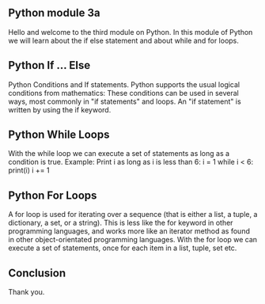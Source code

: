 ## Python module 3a
Hello and welcome to the third module on Python.
In this module of Python we will learn about the if else statement and about while and for loops.

## Python If ... Else
Python Conditions and If statements.
Python supports the usual logical conditions from mathematics:
These conditions can be used in several ways, most commonly in "if statements" and loops.
An "if statement" is written by using the if keyword.

## Python While Loops
With the while loop we can execute a set of statements as long as a condition is true.
Example:
Print i as long as i is less than 6:
i = 1
while i < 6:
  print(i)
  i += 1
  
## Python For Loops

A for loop is used for iterating over a sequence (that is either a list, a tuple, a dictionary, a set, or a string).
This is less like the for keyword in other programming languages, and works more like an iterator method as found in other object-orientated programming languages. 
With the for loop we can execute a set of statements, once for each item in a list, tuple, set etc.

## Conclusion
Thank you.
